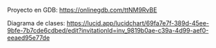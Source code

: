 Proyecto en GDB: https://onlinegdb.com/ttNM9RvBE

Diagrama de clases: https://lucid.app/lucidchart/69fa7e7f-389d-45ee-9bfe-7b7cde6cdbed/edit?invitationId=inv_9819b0ae-c39a-4d99-aef0-eeaed95e77de
